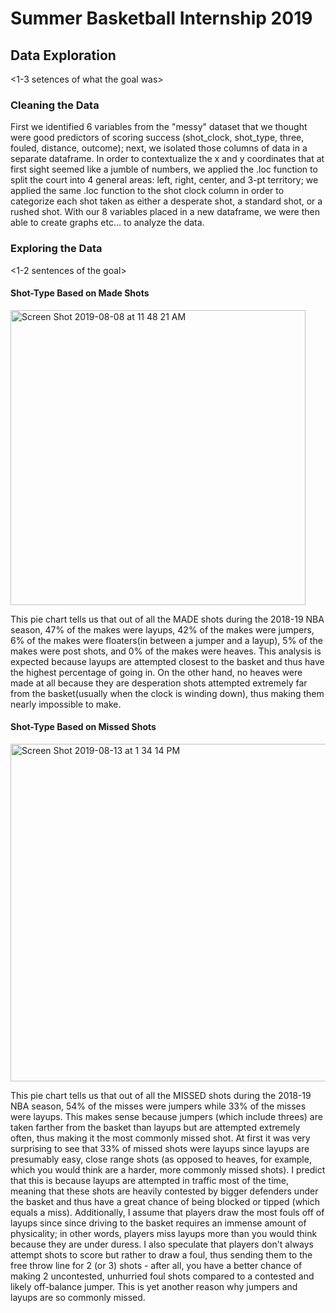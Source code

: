 # Summer Basketball Internship 2019

## Data Exploration
<1-3 setences of what the goal was>

### Cleaning the Data
First we identified 6 variables from the "messy" dataset that we thought were good predictors of scoring success (shot_clock, shot_type, three, fouled, distance, outcome); next, we isolated those columns of data in a separate dataframe. In order to contextualize the x and y coordinates that at first sight seemed like a jumble of numbers, we applied the .loc function to split the court into 4 general areas: left, right, center, and 3-pt territory; we applied the same .loc function to the shot clock column in order to categorize each shot taken as either a desperate shot, a standard shot, or a rushed shot. With our 8 variables placed in a new dataframe, we were then able to create graphs etc... to analyze the data.

### Exploring the Data
<1-2 sentences of the goal>

#### Shot-Type Based on Made Shots
<img width="472" alt="Screen Shot 2019-08-08 at 11 48 21 AM" src="https://user-images.githubusercontent.com/51301795/62717780-852b7800-b9d2-11e9-84cf-58dbb1dc7032.png">
  
This pie chart tells us that out of all the MADE shots during the 2018-19 NBA season, 47% of the makes were layups, 42% of the makes were jumpers, 6% of the makes were floaters(in between a jumper and a layup), 5% of the makes were post shots, and 0% of the makes were heaves. This analysis is expected because layups are attempted closest to the basket and thus have the highest percentage of going in. On the other hand, no heaves were made at all because they are desperation shots attempted extremely far from the basket(usually when the clock is winding down), thus making them nearly impossible to make. 


#### Shot-Type Based on Missed Shots
<img width="540" alt="Screen Shot 2019-08-13 at 1 34 14 PM" src="https://user-images.githubusercontent.com/51301795/63013385-fdfe5a00-be40-11e9-8d46-d5ab73c1a6d6.png">

This pie chart tells us that out of all the MISSED shots during the 2018-19 NBA season, 54% of the misses were jumpers while 33% of the misses were layups. This makes sense because jumpers (which include threes) are taken farther from the basket than layups but are attempted extremely often, thus making it the most commonly missed shot. At first it was very surprising to see that 33% of missed shots were layups since layups are presumably easy, close range shots (as opposed to heaves, for example, which you would think are a harder, more commonly missed shots). I predict that this is because layups are attempted in traffic most of the time, meaning that these shots are heavily contested by bigger defenders under the basket and thus have a great chance of being blocked or tipped (which equals a miss). Additionally, I assume that players draw the most fouls off of layups since since driving to the basket requires an immense amount of physicality; in other words, players miss layups more than you would think because they are under duress. I also speculate that players don't always attempt shots to score but rather to draw a foul, thus sending them to the free throw line for 2 (or 3) shots - after all, you have a better chance of making 2 uncontested, unhurried foul shots compared to a contested and likely off-balance jumper. This is yet another reason why jumpers and layups are so commonly missed.
